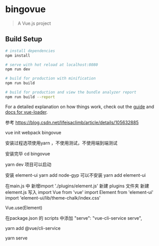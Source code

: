 # bingovue

> A Vue.js project

## Build Setup

``` bash
# install dependencies
npm install

# serve with hot reload at localhost:8080
npm run dev

# build for production with minification
npm run build

# build for production and view the bundle analyzer report
npm run build --report
```

For a detailed explanation on how things work, check out the [guide](http://vuejs-templates.github.io/webpack/) and [docs for vue-loader](http://vuejs.github.io/vue-loader).


 参考 https://blog.csdn.net/lifeisaclimb/article/details/105632885

 vue init webpack bingovue

 安装过程选项使用yarn ，不使用测试，不使用端到端测试 

 安装完毕 cd bingovue

 yarn dev    项目可以启动


安装  element-ui 
 yarn add node-gyp   可以不安装
 yarn add element-ui

 在main.js 中 新增import './plugins/element.js' 
 新建 plugins 文件夹 新建 element.js
 写入
 import Vue from 'vue'
import Element from 'element-ui'
import 'element-ui/lib/theme-chalk/index.css'

Vue.use(Element)



在package.json 的 scripts 中添加
"serve": "vue-cli-service serve",

yarn add @vue/cli-service

yarn serve



